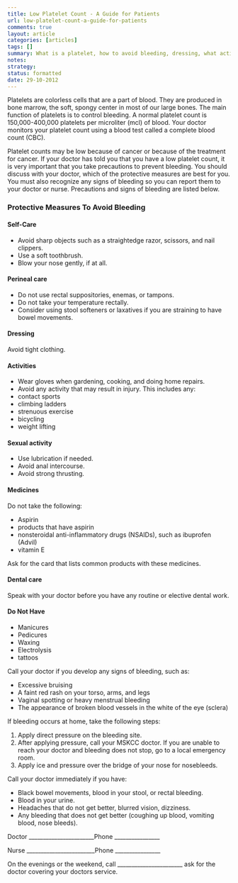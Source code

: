 ```yaml
---
title: Low Platelet Count - A Guide for Patients
url: low-platelet-count-a-guide-for-patients
comments: true
layout: article
categories: [articles]
tags: []
summary: What is a platelet, how to avoid bleeding, dressing, what activities to avoid, safe sexual activity, medications to avoid, symptoms to avoid. 
notes:
strategy:
status: formatted
date: 29-10-2012
---
```

Platelets are colorless cells that are a part of blood.  They are produced in bone marrow, the soft, spongy center in most of our large bones.  The main function of platelets is to control bleeding.  A normal platelet count is 150,000-400,000 platelets per microliter (mcl) of blood. Your doctor monitors your platelet count using a blood test called a complete blood count (CBC). 

Platelet counts may be low because of cancer or because of the treatment for cancer. If your doctor has told you that you have a low platelet count, it is very important that you take precautions to prevent bleeding.  You should discuss with your doctor, which of the protective measures are best for you.  You must also recognize any signs of bleeding so you can report them to your doctor or nurse.  Precautions and signs of bleeding are listed below. 

### Protective Measures To Avoid Bleeding

#### Self-Care

* Avoid sharp objects such as a straightedge razor, scissors, and nail clippers.
* Use a soft toothbrush.
* Blow your nose gently, if at all.

#### Perineal care

* Do not use rectal suppositories, enemas, or tampons.  
* Do not take your temperature rectally.  
* Consider using stool softeners or laxatives if you are straining to have bowel movements.

#### Dressing

Avoid tight clothing.

#### Activities

* Wear gloves when gardening, cooking, and doing home repairs. 
* Avoid any activity that may result in injury. This includes any:
* contact sports
* climbing ladders
* strenuous exercise
* bicycling
* weight lifting

#### Sexual activity

* Use lubrication if needed.
* Avoid anal intercourse. 
* Avoid strong thrusting.

#### Medicines

Do not take the following:

* Aspirin
* products that have aspirin
* nonsteroidal anti-inflammatory drugs (NSAIDs), such as ibuprofen (Advil)
* vitamin E

Ask for the card that lists common products with these medicines.

#### Dental care
Speak with your doctor before you have any routine or elective dental work.

#### Do Not Have

* Manicures
* Pedicures
* Waxing
* Electrolysis
* tattoos

Call your doctor if you develop any signs of bleeding, such as:

* Excessive bruising
* A faint red rash on your torso, arms, and legs
* Vaginal spotting or heavy menstrual bleeding
* The appearance of broken blood vessels in the white of the eye (sclera)

If bleeding occurs at home, take the following steps:

1. Apply direct pressure on the bleeding site.
2. After applying pressure, call your MSKCC doctor.  If you are unable to reach your doctor and bleeding does not stop, go to a local emergency room.
3. Apply ice and pressure over the bridge of your nose for nosebleeds.

Call your doctor immediately if you have:

* Black bowel movements, blood in your stool, or rectal bleeding.
* Blood in your urine.
* Headaches that do not get better, blurred vision, dizziness.
* Any bleeding that does not get better (coughing up blood, vomiting blood, nose bleeds).

Doctor _______________________Phone ________________

Nurse ________________________Phone ________________

On the evenings or the weekend, call _______________________ ask for the doctor covering your doctors service.